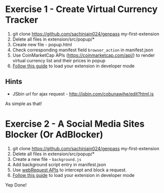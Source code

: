 Exercise 1 - Create Virtual Currency Tracker
============================================

1. git clone https://github.com/sachinjain024/genpass my-first-extension
2. Delete all files in extension/src/popup/*
3. Create new file - popup.html
4. Check corresponding manifest field `browser_action` in manifest.json
5. Use CoinMarketCap APIs (https://coinmarketcap.com/api/) to render virtual currency list and their prices in popup
6. [Follow this guide](https://medium.com/@requestly_ext/installing-reloading-chrome-extension-for-development-purpose-aa520fbcfdf1) to load your extension in developer mode

## Hints
- JSbin url for ajax request - http://jsbin.com/cobunawihe/edit?html,js

As simple as that!

Exercise 2 - A Social Media Sites Blocker (Or AdBlocker)
==================================

1. git clone https://github.com/sachinjain024/genpass my-first-extension
2. Delete all files in extension/src/popup/*
3. Create a new file - `background.js`
4. Add background script entry in manifest.json
5. Use [webRequest APIs](https://developer.chrome.com/extensions/webRequest) to intercept and block a request.
6. [Follow this guide](https://medium.com/@requestly_ext/installing-reloading-chrome-extension-for-development-purpose-aa520fbcfdf1) to load your extension in developer mode

Yep Done!
